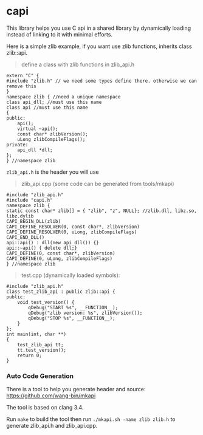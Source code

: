# capi

This library helps you use C api in a shared library by dynamically loading instead of linking to it with minimal efforts.

Here is a simple zlib example, if you want use zlib functions, inherits class zlib::api.

>define a class with zlib functions in zlib_api.h

    extern "C" {
    #include "zlib.h" // we need some types define there. otherwise we can remove this
    }
    namespace zlib { //need a unique namespace
    class api_dll; //must use this name
    class api //must use this name
    {
    public:
        api();
        virtual ~api();
        const char* zlibVersion();
        uLong zlibCompileFlags();
    private:
        api_dll *dll;
    };
    } //namespace zlib

`zlib_api.h` is the header you will use

>zlib_api.cpp (some code can be generated from  tools/mkapi)

    #include "zlib_api.h"
    #include "capi.h"
    namespace zlib {
    static const char* zlib[] = { "zlib", "z", NULL}; //zlib.dll, libz.so, libz.dylib
    CAPI_BEGIN_DLL(zlib)
    CAPI_DEFINE_RESOLVER(0, const char*, zlibVersion)
    CAPI_DEFINE_RESOLVER(0, uLong, zlibCompileFlags)
    CAPI_END_DLL()
    api::api() : dll(new api_dll()) {}
    api::~api() { delete dll;}
    CAPI_DEFINE(0, const char*, zlibVersion)
    CAPI_DEFINE(0, uLong, zlibCompileFlags)
    } //namespace zlib

>test.cpp (dynamically loaded symbols):

    #include "zlib_api.h"
    class test_zlib_api : public zlib::api {
    public:
        void test_version() {
            qDebug("START %s", __FUNCTION__);
            qDebug("zlib version: %s", zlibVersion());
            qDebug("STOP %s", __FUNCTION__);
        }
    };
    int main(int, char **)
    {
        test_zlib_api tt;
        tt.test_version();
        return 0;
    }

### Auto Code Generation

There is a tool to help you generate header and source: https://github.com/wang-bin/mkapi

The tool is based on clang 3.4.

Run `make` to build the tool then run `./mkapi.sh -name zlib zlib.h` to generate zlib_api.h and zlib_api.cpp.
